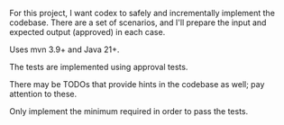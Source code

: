 For this project, I want codex to safely and incrementally implement the codebase.
There are a set of scenarios, and I'll prepare the input and expected output (approved) in each case. 

Uses mvn 3.9+ and Java 21+.

The tests are implemented using approval tests.

There may be TODOs that provide hints in the codebase as well; pay attention to these.

Only implement the minimum required in order to pass the tests.
